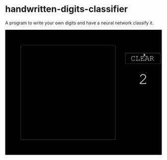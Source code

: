 # handwritten-digits-classifier
A program to write your own digits and have a neural network classify it.

<img src="Handwritten_Digits_Demo.gif" width=600>

